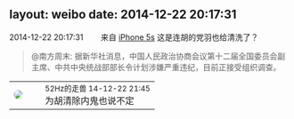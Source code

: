 layout: weibo
date: 2014-12-22 20:17:31
---
<meta name="referrer" content="no-referrer" />

2014-12-22 20:17:31  &nbsp;&nbsp;&nbsp;&nbsp;&nbsp;&nbsp; 来自 <a href="sinaweibo://customweibosource" rel="nofollow">iPhone 5s</a>
这是连胡的党羽也给清洗了？
>  @南方周末: 据新华社消息，中国人民政治协商会议第十二届全国委员会副主席、中共中央统战部部长令计划涉嫌严重违纪，目前正接受组织调查。 ​​​

<table style="width: 100%;">
  <tr>
    <td style="width: 40px;"><img style="border-radius:50%" src="https://tva4.sinaimg.cn/crop.0.0.180.180.50/8beaf773jw1e8qgp5bmzyj2050050aa8.jpg?KID=imgbed,tva&Expires=1624463447&ssig=pQ8zVyVBt7"></td>
    <td colspan="2"><small>52Hz的走兽 14-12-22 21:45</small><br/>为胡清除内鬼也说不定</td>
  </tr>
</table>
